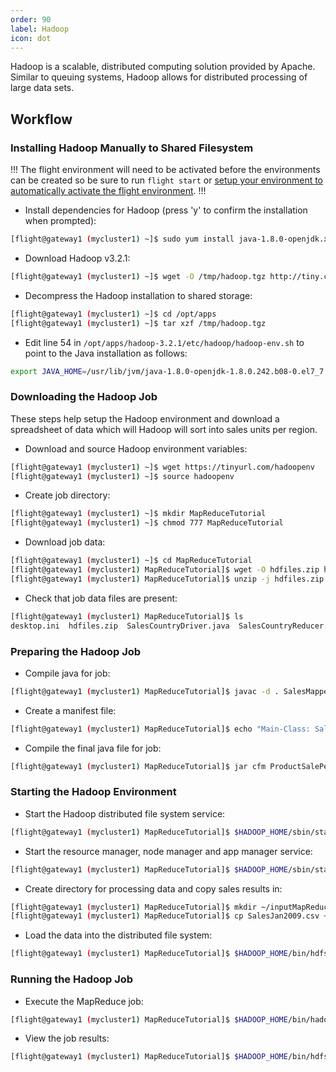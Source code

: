 ```yaml
---
order: 90
label: Hadoop
icon: dot
---
```


Hadoop is a scalable, distributed computing solution provided by Apache. Similar to queuing systems, Hadoop allows for distributed processing of large data sets.

## Workflow

### Installing Hadoop Manually to Shared Filesystem

!!!
The flight environment will need to be activated before the environments can be created so be sure to run `flight start` or [setup your environment to automatically activate the flight environment](/using_environment/cli-basics/flight_system/#activating-the-flight-system).
!!!

- Install dependencies for Hadoop (press 'y' to confirm the installation when prompted):
```bash
[flight@gateway1 (mycluster1) ~]$ sudo yum install java-1.8.0-openjdk.x86_64 java-1.8.0-openjdk-devel.x86_64
```
- Download Hadoop v3.2.1:
```bash
[flight@gateway1 (mycluster1) ~]$ wget -O /tmp/hadoop.tgz http://tiny.cc/hadoop321
```
- Decompress the Hadoop installation to shared storage:
```bash
[flight@gateway1 (mycluster1) ~]$ cd /opt/apps
[flight@gateway1 (mycluster1) ~]$ tar xzf /tmp/hadoop.tgz
```
- Edit line 54 in `/opt/apps/hadoop-3.2.1/etc/hadoop/hadoop-env.sh` to point to the Java installation as follows:
```bash
export JAVA_HOME=/usr/lib/jvm/java-1.8.0-openjdk-1.8.0.242.b08-0.el7_7.x86_64/jre
```
### Downloading the Hadoop Job

These steps help setup the Hadoop environment and download a spreadsheet of data which will Hadoop will sort into sales units per region.

- Download and source Hadoop environment variables:
```bash
[flight@gateway1 (mycluster1) ~]$ wget https://tinyurl.com/hadoopenv
[flight@gateway1 (mycluster1) ~]$ source hadoopenv
```
- Create job directory:
```bash
[flight@gateway1 (mycluster1) ~]$ mkdir MapReduceTutorial
[flight@gateway1 (mycluster1) ~]$ chmod 777 MapReduceTutorial
```
- Download job data:
```bash
[flight@gateway1 (mycluster1) ~]$ cd MapReduceTutorial
[flight@gateway1 (mycluster1) MapReduceTutorial]$ wget -O hdfiles.zip https://tinyurl.com/hdinput1
[flight@gateway1 (mycluster1) MapReduceTutorial]$ unzip -j hdfiles.zip
```
- Check that job data files are present:
```bash
[flight@gateway1 (mycluster1) MapReduceTutorial]$ ls
desktop.ini  hdfiles.zip  SalesCountryDriver.java  SalesCountryReducer.java  SalesJan2009.csv  SalesMapper.java
```
### Preparing the Hadoop Job

- Compile java for job:
```bash
[flight@gateway1 (mycluster1) MapReduceTutorial]$ javac -d . SalesMapper.java SalesCountryReducer.java SalesCountryDriver.java
```
- Create a manifest file:
```bash
[flight@gateway1 (mycluster1) MapReduceTutorial]$ echo "Main-Class: SalesCountry.SalesCountryDriver" >> Manifest.txt
```
- Compile the final java file for job:
```bash
[flight@gateway1 (mycluster1) MapReduceTutorial]$ jar cfm ProductSalePerCountry.jar Manifest.txt SalesCountry/*.class
```
### Starting the Hadoop Environment

- Start the Hadoop distributed file system service:
```bash
[flight@gateway1 (mycluster1) MapReduceTutorial]$ $HADOOP_HOME/sbin/start-dfs.sh
```
- Start the resource manager, node manager and app manager service:
```bash
[flight@gateway1 (mycluster1) MapReduceTutorial]$ $HADOOP_HOME/sbin/start-yarn.sh
```
- Create directory for processing data and copy sales results in:
```bash
[flight@gateway1 (mycluster1) MapReduceTutorial]$ mkdir ~/inputMapReduce
[flight@gateway1 (mycluster1) MapReduceTutorial]$ cp SalesJan2009.csv ~/inputMapReduce/
```
- Load the data into the distributed file system:
```bash
[flight@gateway1 (mycluster1) MapReduceTutorial]$ $HADOOP_HOME/bin/hdfs dfs -ls ~/inputMapReduce
```
### Running the Hadoop Job

- Execute the MapReduce job:
```bash
[flight@gateway1 (mycluster1) MapReduceTutorial]$ $HADOOP_HOME/bin/hadoop jar ProductSalePerCountry.jar ~/inputMapReduce ~/mapreduce_output_sales
```

- View the job results:
```bash
[flight@gateway1 (mycluster1) MapReduceTutorial]$ $HADOOP_HOME/bin/hdfs dfs -cat ~/mapreduce_output_sales/part-00000 | more
```
